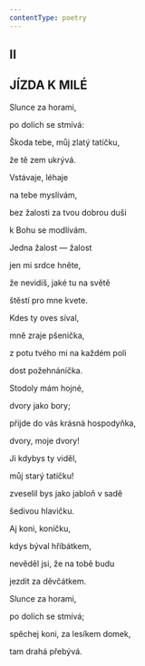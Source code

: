 ```yaml
---
contentType: poetry
---
```


## II  

## JÍZDA K MILÉ

Slunce za horami,  

po dolích se stmívá:

Škoda tebe, můj zlatý tatíčku,

že tě zem ukrývá.

Vstávaje, léhaje

na tebe myslívám,

bez žalosti za tvou dobrou duši

k Bohu se modlívám.

Jedna žalost — žalost

jen mi srdce hněte,

že nevidíš, jaké tu na světě

štěstí pro mne kvete.

Kdes ty oves síval,

mně zraje pšenička,

z potu tvého mi na každém poli

dost požehnáníčka.

Stodoly mám hojné,

dvory jako bory;

přijde do vás krásná hospodyňka,

dvory, moje dvory!

Ji kdybys ty viděl,

můj starý tatíčku!

zveselil bys jako jabloň v sadě

šedivou hlavičku.

Aj koni, koníčku,

kdys býval hříbátkem,

nevěděl jsi, že na tobě budu

jezdit za děvčátkem.

Slunce za horami,

po dolích se stmívá;

spěchej koni, za lesíkem domek,

tam drahá přebývá.
